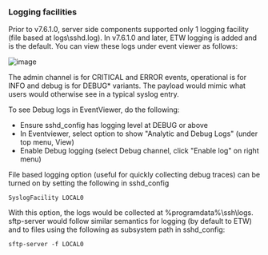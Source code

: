 ### Logging facilities
Prior to v7.6.1.0, server side components supported only 1 logging facility (file based at logs\sshd.log). 
In v7.6.1.0 and later, ETW logging is added and is the default. You can view these logs under event viewer as follows:


![image](https://user-images.githubusercontent.com/14185020/37054957-4c6b2d4e-2135-11e8-90e3-3eba472ffc46.png)

The admin channel is for CRITICAL and ERROR events, operational is for INFO and debug is for DEBUG* variants.
The payload would mimic what users would otherwise see in a typical syslog entry. 

To see Debug logs in EventViewer, do the following:
- Ensure sshd_config has logging level at DEBUG or above
- In Eventviewer, select option to show "Analytic and Debug Logs" (under top menu, View)
- Enable Debug logging (select Debug channel, click "Enable log" on right menu) 

File based logging option (useful for quickly collecting debug traces) can be turned on by setting the following in sshd_config

 `SyslogFacility LOCAL0 `

With this option, the logs would be collected at %programdata%\ssh\logs.
sftp-server would follow similar semantics for logging (by default to ETW) and to files using the following as subsystem path in sshd_config:

`sftp-server -f LOCAL0`
